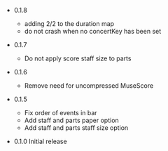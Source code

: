 - 0.1.8
    - adding 2/2 to the duration map
    - do not crash when no concertKey has been set
- 0.1.7
    - Do not apply score staff size to parts
- 0.1.6
    - Remove need for uncompressed MuseScore
- 0.1.5 
    - Fix order of events in bar
    - Add staff and parts paper option
    - Add staff and parts staff size option

- 0.1.0 Initial release